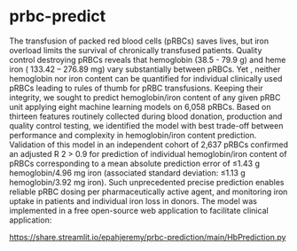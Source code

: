 # prbc-predict

The transfusion of packed red blood cells (pRBCs) saves lives, but	  iron overload limits the
survival  of chronically  transfused patients.  Quality  control  destroying  pRBCs  reveals  that
hemoglobin (38.5 - 79.9 g) and heme iron (	133.42  –  276.89 mg)	 vary substantially between
pRBCs.  Yet , neither hemoglobin nor iron content can be quantified for individual clinically
used pRBCs leading to rules of thumb for pRBC transfusions.
Keeping their integrity, we sought to predict hemoglobin/iron content of any given pRBC unit
applying eight machine learning models on 6,058 pRBCs. Based on thirteen features routinely
collected  during  blood  donation,  production   and  quality  control   testing,	  we   identified   the
model with best trade-off between performance and complexity in hemoglobin/iron content
prediction.	 Validation of this model 	in an independent cohort of 2,637 pRBCs confirmed an
adjusted   R	2   >   0.9   for	  prediction   of  	individual   hemoglobin/iron   content   of   pRBCs
corresponding   to     a   mean   absolute   prediction   error  of   ≤1.43  g   hemoglobin/4.96   mg   iron
(associated   standard   deviation:   ≤1.13   g   hemoglobin/3.92   mg   iron).  	Such   unprecedented
precise   prediction   enables   reliable   pRBC   dosing   per   pharmaceutically   active   agent,   and
monitoring   iron   uptake   in   patients   and   individual   iron   loss   in   donors.   The   model   was
implemented in a free open-source web application to facilitate clinical application:


https://share.streamlit.io/epahjeremy/prbc-prediction/main/HbPrediction.py
